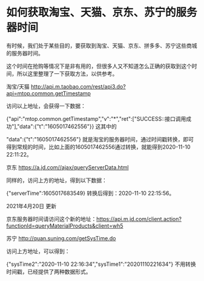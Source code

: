 # 如何获取淘宝、天猫、京东、苏宁的服务器时间


有时候，我们处于某些目的，要获取到淘宝、天猫、京东、拼多多、苏宁这些商城的服务器时间。

这个时间在抢购等情况下是非有用的，但很多人又不知道怎么正确的获取到这个时间，所以这里整理了一下获取方法，以供参考。

淘宝/天猫
http://api.m.taobao.com/rest/api3.do?api=mtop.common.getTimestamp

访问以上地址，会获得一下数据：

{"api":"mtop.common.getTimestamp","v":"*","ret":["SUCCESS::接口调用成功"],"data":{"t":"1605017462556"}}
这其中的

"data":{"t":"1605017462556"}
就是淘宝的服务器时间，通过时间戳转换，即可得到常规的时间，比如上面的1605017462556通过转换，就能得到2020-11-10 22:11:22。

京东
https://a.jd.com//ajax/queryServerData.html

同样的，访问上方的地址，得到以下数据：

{"serverTime":1605017683549}
转换后得到：2020-11-10 22:15:56。

2021年4月20日 更新

京东服务器时间请访问这个新的地址：https://api.m.jd.com/client.action?functionId=queryMaterialProducts&client=wh5

苏宁
http://quan.suning.com/getSysTime.do

访问上方地址，可以得到：

{"sysTime2":"2020-11-10 22:16:34","sysTime1":"20201110221634"}
不用转换时间戳，已经提供了两种数据形式。
